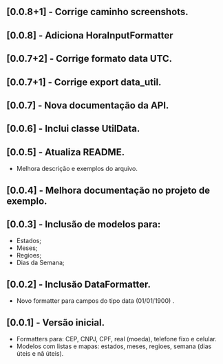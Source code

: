 ## [0.0.8+1] - Corrige caminho screenshots.

## [0.0.8] - Adiciona HoraInputFormatter

## [0.0.7+2] - Corrige formato data UTC.

## [0.0.7+1] - Corrige export data_util.

## [0.0.7] - Nova documentação da API.

## [0.0.6] - Inclui classe UtilData.

## [0.0.5] - Atualiza README.

- Melhora descrição e exemplos do arquivo.

## [0.0.4] - Melhora documentação no projeto de exemplo.

## [0.0.3] - Inclusão de modelos para:

- Estados;
- Meses;
- Regioes;
- Dias da Semana;

## [0.0.2] - Inclusão DataFormatter.

- Novo formatter para campos do tipo data (01/01/1900) .

## [0.0.1] - Versão inicial.

- Formatters para: CEP, CNPJ, CPF, real (moeda), telefone fixo e celular.
- Modelos com listas e mapas: estados, meses, regioes, semana (dias úteis e nã úteis).
